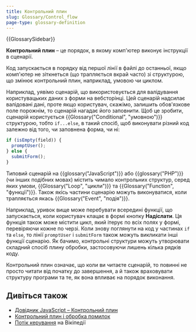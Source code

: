 ```yaml
---
title: Контрольний плин
slug: Glossary/Control_flow
page-type: glossary-definition
---
```


{{GlossarySidebar}}

**Контрольний плин** – це порядок, в якому комп'ютер виконує інструкції в сценарії.

Код запускається в порядку від першої лінії в файлі до останньої, якщо комп'ютер не зіткнеться (що трапляється вкрай часто) зі структурою, що змінює контрольний плин, наприклад, умовою чи циклом.

Наприклад, уявімо сценарій, що використовується для валідування користувацьких даних з форми на вебсторінці. Цей сценарій надсилає валідовані дані, проте якщо користувач, скажімо, залишить обов'язкове поле порожнім, то сценарій нагадає його заповнити. Щоб це зробити, сценарій користується {{Glossary("Conditional", "умовною")}} структурою, тобто `if...else`, в такий спосіб, щоб виконувати різний код залежно від того, чи заповнена форма, чи ні:

```js
if (isEmpty(field)) {
  promptUser();
} else {
  submitForm();
}
```

Типовий сценарій на {{glossary("JavaScript")}} або {{glossary("PHP")}} (чи інших подібних мовах) містить чимало контрольних структур, серед яких умови, {{Glossary("Loop", "цикли")}} та {{Glossary("Function", "функції")}}. Також якісь частини сценарію можуть виконуватися, коли трапляється якась {{Glossary("Event", "подія")}}.

Наприклад, уривок вище може перебувати всередині функції, що запускається, коли користувач клацає в формі кнопку **Надіслати**. Ця функція також може містити цикл, який ітерує по всіх полях у формі, перевіряючи кожне по черзі. Коли знову поглянути на код у частинах `if` та `else`, то лінії `promptUser` і `submitForm` також можуть викликати інші функції сценарію. Як бачимо, контрольні структури можуть утворювати складний спосіб плину обробки, застосовуючи лишень кілька рядків коду.

Контрольний плин означає, що коли ви читаєте сценарій, то повинні не просто читати від початку до завершення, а й також враховувати структуру програми та те, як вона впливає на порядок виконання.

## Дивіться також

- [Довідник JavaScript – Контрольний плин](/uk/docs/Web/JavaScript/Reference#keruvannia-potokom-vykonannia)
- [Контрольний плин і обробка помилок](/uk/docs/Web/JavaScript/Guide/Control_flow_and_error_handling)
- [Потік керування](https://uk.wikipedia.org/wiki/%D0%9F%D0%BE%D1%82%D1%96%D0%BA_%D0%BA%D0%B5%D1%80%D1%83%D0%B2%D0%B0%D0%BD%D0%BD%D1%8F) на Вікіпедії
